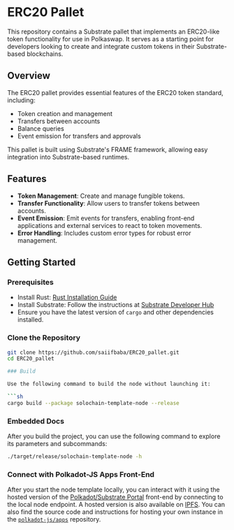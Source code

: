 # ERC20 Pallet 

This repository contains a Substrate pallet that implements an ERC20-like token functionality for use in Polkaswap. It serves as a starting point for developers looking to create and integrate custom tokens in their Substrate-based blockchains.

## Overview

The ERC20 pallet provides essential features of the ERC20 token standard, including:

- Token creation and management
- Transfers between accounts
- Balance queries
- Event emission for transfers and approvals

This pallet is built using Substrate's FRAME framework, allowing easy integration into Substrate-based runtimes.

## Features

- **Token Management**: Create and manage fungible tokens.
- **Transfer Functionality**: Allow users to transfer tokens between accounts.
- **Event Emission**: Emit events for transfers, enabling front-end applications and external services to react to token movements.
- **Error Handling**: Includes custom error types for robust error management.

## Getting Started

### Prerequisites

- Install Rust: [Rust Installation Guide](https://www.rust-lang.org/tools/install)
- Install Substrate: Follow the instructions at [Substrate Developer Hub](https://docs.substrate.io/install/)
- Ensure you have the latest version of `cargo` and other dependencies installed.

### Clone the Repository

```bash
git clone https://github.com/saiifbaba/ERC20_pallet.git
cd ERC20_pallet

### Build

Use the following command to build the node without launching it:

```sh
cargo build --package solochain-template-node --release
```

### Embedded Docs

After you build the project, you can use the following command to explore its
parameters and subcommands:

```sh
./target/release/solochain-template-node -h
```


### Connect with Polkadot-JS Apps Front-End

After you start the node template locally, you can interact with it using the
hosted version of the [Polkadot/Substrate
Portal](https://polkadot.js.org/apps/#/explorer?rpc=ws://localhost:9944)
front-end by connecting to the local node endpoint. A hosted version is also
available on [IPFS](https://dotapps.io/). You can
also find the source code and instructions for hosting your own instance in the
[`polkadot-js/apps`](https://github.com/polkadot-js/apps) repository.